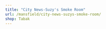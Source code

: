 ```yaml
---
title: "City News-Suzy's Smoke Room"
url: /mansfield/city-news-suzys-smoke-room/
shop: Tabak
---
```

